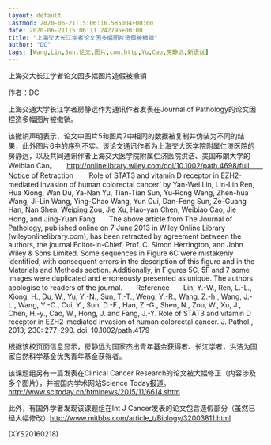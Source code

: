 ```yaml
---
layout: default
Lastmod: 2020-06-21T15:06:16.585004+00:00
date: 2020-06-21T15:06:11.242795+00:00
title: "上海交大长江学者论文因多幅图片造假被撤销"
author: "DC"
tags: [Wang,Lin,Sun,论文,图片,com,http,Yu,Cao,房静远,新语丝]
---
```


上海交大长江学者论文因多幅图片造假被撤销

作者：DC

上海交通大学长江学者房静远作为通讯作者发表在Journal of Pathology的论文因捏造多幅图片被撤销。

该撤销声明表示，论文中图片5和图片7中相同的数据被复制并伪装为不同的结果，此外图片6中的序列不实。该论文通讯作者为上海交大医学院附属仁济医院的房静远，以及共同通讯作者上海交大医学院附属仁济医院洪洁、美国布朗大学的Weibiao Cao。　　http://onlinelibrary.wiley.com/doi/10.1002/path.4698/full　　Notice of Retraction　　‘Role of STAT3 and vitamin D receptor in EZH2-mediated invasion of human colorectal cancer’ by Yan-Wei Lin, Lin-Lin Ren, Hua Xiong, Wan Du, Ya-Nan Yu, Tian-Tian Sun, Yu-Rong Weng, Zhen-hua Wang, Ji-Lin Wang, Ying-Chao Wang, Yun Cui, Dan-Feng Sun, Ze-Guang Han, Nan Shen, Weiping Zou, Jie Xu, Hao-yan Chen, Weibiao Cao, Jie Hong, and Jing-Yuan Fang　　The above article from The Journal of Pathology, published online on 7 June 2013 in Wiley Online Library (wileyonlinelibrary.com), has been retracted by agreement between the authors, the journal Editor-in-Chief, Prof. C. Simon Herrington, and John Wiley & Sons Limited. Some sequences in Figure 6C were mistakenly identified, with consequent errors in the description of this figure and in the Materials and Methods section. Additionally, in Figures 5C, 5F and 7 some images were duplicated and erroneously presented as unique. The authors apologise to readers of the journal.　　Reference　　Lin, Y.-W., Ren, L.-L., Xiong, H., Du, W., Yu, Y.-N., Sun, T.-T., Weng, Y.-R., Wang, Z.-h., Wang, J.-L., Wang, Y.-C., Cui, Y., Sun, D.-F., Han, Z.-G., Shen, N., Zou, W., Xu, J., Chen, H.-y., Cao, W., Hong, J. and Fang, J.-Y. Role of STAT3 and vitamin D receptor in EZH2-mediated invasion of human colorectal cancer. J. Pathol., 2013; 230: 277–290. doi: 10.1002/path.4179

根据该校页面信息显示，房静远为国家杰出青年基金获得者、长江学者，洪洁为国家自然科学基金优秀青年基金获得者。

该课题组另有一篇发表在Clinical Cancer Research的论文被大幅修正（内容涉及多个图片），并被国内学术网站Science Today报道。　　http://www.scitoday.cn/htmlnews/2015/11/6614.shtm

此外，有国外学者发现该课题组在Int J Cancer发表的论文包含造假部分（虽然已经大幅修改）http://www.mitbbs.com/article_t/Biology/32003811.html

(XYS20160218)

